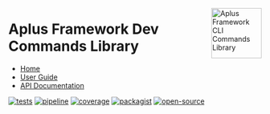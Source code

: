 <a href="https://gitlab.com/aplus-framework/libraries/dev-commands"><img src="https://gitlab.com/aplus-framework/libraries/dev-commands/-/raw/master/guide/image.png" alt="Aplus Framework CLI Commands Library" align="right" width="100"></a>

# Aplus Framework Dev Commands Library

- [Home](https://aplus-framework.com/packages/dev-commands)
- [User Guide](https://docs.aplus-framework.com/guides/libraries/dev-commands/index.html)
- [API Documentation](https://docs.aplus-framework.com/packages/dev-commands.html)

[![tests](https://github.com/aplus-framework/dev-commands/actions/workflows/tests.yml/badge.svg)](https://github.com/aplus-framework/dev-commands/actions/workflows/tests.yml)
[![pipeline](https://gitlab.com/aplus-framework/libraries/dev-commands/badges/master/pipeline.svg)](https://gitlab.com/aplus-framework/libraries/dev-commands/-/pipelines?scope=branches)
[![coverage](https://gitlab.com/aplus-framework/libraries/dev-commands/badges/master/coverage.svg?job=test:php)](https://aplus-framework.gitlab.io/libraries/dev-commands/coverage/)
[![packagist](https://img.shields.io/packagist/v/aplus/dev-commands)](https://packagist.org/packages/aplus/dev-commands)
[![open-source](https://img.shields.io/badge/open--source-sponsor-magenta)](https://aplus-framework.com/sponsor)

